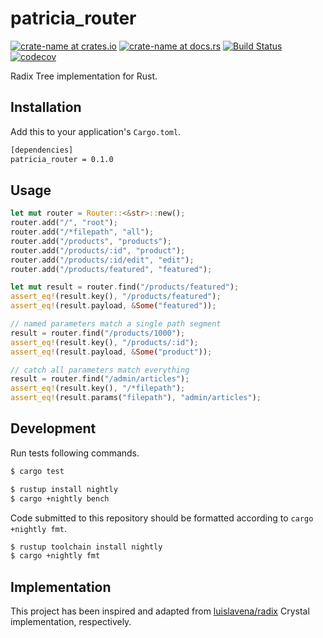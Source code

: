 # patricia_router
[![crate-name at crates.io](https://img.shields.io/crates/v/patricia_router.svg)](https://crates.io/crates/patricia_router)
[![crate-name at docs.rs](https://docs.rs/patricia_router/badge.svg)](https://docs.rs/patricia_router)
[![Build Status](https://travis-ci.org/TobiasGSmollett/patricia_router.svg?branch=master)](https://travis-ci.org/TobiasGSmollett/patricia_router) [![codecov](https://codecov.io/gh/TobiasGSmollett/patricia_router/branch/master/graph/badge.svg)](https://codecov.io/gh/TobiasGSmollett/patricia_router)  


Radix Tree implementation for Rust.

## Installation
Add this to your application's `Cargo.toml`.
```sh
[dependencies]
patricia_router = 0.1.0
```

## Usage
```rust
let mut router = Router::<&str>::new();
router.add("/", "root");
router.add("/*filepath", "all");
router.add("/products", "products");
router.add("/products/:id", "product");
router.add("/products/:id/edit", "edit");
router.add("/products/featured", "featured");

let mut result = router.find("/products/featured");
assert_eq!(result.key(), "/products/featured");
assert_eq!(result.payload, &Some("featured"));

// named parameters match a single path segment
result = router.find("/products/1000");
assert_eq!(result.key(), "/products/:id");
assert_eq!(result.payload, &Some("product"));

// catch all parameters match everything
result = router.find("/admin/articles");
assert_eq!(result.key(), "/*filepath");
assert_eq!(result.params("filepath"), "admin/articles");
```

## Development
Run tests following commands.
```sh
$ cargo test

$ rustup install nightly
$ cargo +nightly bench
```

Code submitted to this repository should be formatted according to `cargo +nightly fmt`.
```sh
$ rustup toolchain install nightly
$ cargo +nightly fmt
```

## Implementation
This project has been inspired and adapted from [luislavena/radix](https://github.com/luislavena/radix) Crystal implementation, respectively.
